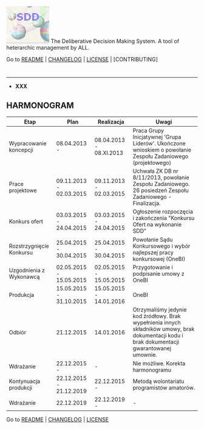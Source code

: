 ![](https://github.com/madrypiotr/SDD/blob/master/client/stylesheets/sdd.jpg) The Deliberative Decision Making System. A tool of heterarchic management by ALL.

Go to [README] | [CHANGELOG] | [LICENSE] | [CONTRIBUTING]

# 
---
* **XXX** 

## HARMONOGRAM

| Etap | Plan | Realizacja | Uwagi |
|-------------|---------------------|---------------------|----------------------------------------------------|
| Wypracowanie koncepcji | 08.04.2013 -  | 08.04.2013 - 08.XI.2013 | Praca Grupy Inicjatywnej 'Grupa Liderów'. Ukończone wnioskiem o powołanie Zespołu Zadaniowego (projektowego) |
| Prace projektowe | 09.11.2013 - 02.03.2015 | 09.11.2013 - 02.03.2015 | Uchwała ZK DB nr 8/11/2013, powołanie Zespołu Zadaniowego.  26 posiedzeń Zespołu Zadaniowego - Finalizacja. |
| Konkurs ofert | 03.03.2015 - 24.04.2015 | 03.03.2015 - 24.04.2015 | Ogłoszenie rozpoczęcia i zakończenia "Konkursu Ofert  na wykonanie SDD" |
| Rozstrzygnięcie Konkursu | 25.04.2015 - 30.04.2015 | 25.04.2015 - 30.04.2015 | Powołanie Sądu Konkursowego i wybór najlepszej pracy konkursowej (OneBI) |
| Uzgodnienia z Wykonawcą | 02.05.2015 - 15.05.2015 | 02.05.2015 - 15.05.2015 | Przygotowanie i podpisanie umowy z OneBI |
| Produkcja | 15.05.2015 - 31.10.2015 | 15.05.2015 - 14.01.2016 | OneBI |
| Odbiór | 21.12.2015 | 14.01.2016 | Otrzymaliśmy jedynie kod źródłowy. Brak wypełnienia innych składników umowy, brak dokumentacji kodu  i brak dokumentacji gwarantowanej umownie. |
| Wdrażanie | 22.12.2015 - | - | Nie możliwe. Korekta harmonogramu |
| Kontynuacja produkcji | 22.12.2015 - 21.12.2019 | 22.12.2015 -  | Metodą wolontariatu programistów amatorów. |
| Wdrażanie | 22.12.2019 | 22.12.2019 - | - |

Go to [README] | [CHANGELOG] | [LICENSE]

[SDD]: http://sdd.ha.pl
[SDD GitHub issue page]: https://github.com/madrypiotr/SDD/issues
[Download the SDD source code]: https://github.com/madrypiotr/SDD
[Install the METEOR]: https://www.meteor.com/install
[METEOR]: https://github.com/meteor/meteor
[MongoDB]: https://github.com/mongodb
[NodeJS]: https://github.com/nodejs/node/blob/master/LICENSE
[HTML5]: https://www.w3.org/2011/03/html-license-options.html
[jQuery]: https://github.com/jquery/jquery/blob/master/LICENSE.txt
[Bootstrap]: https://github.com/twbs/bootstrap
[README]: https://github.com/madrypiotr/SDD/blob/master/README.md
[LICENSE]: https://github.com/madrypiotr/SDD/blob/master/LICENSE.md
[CHANGELOG]: https://github.com/madrypiotr/SDD/blob/master/CHANGELOG.md
[How to contribute]: https://github.com/madrypiotr/SDD/blob/master/README.md
[WanWeb]: http://ha.pl/#contact
[OneBI]: http://www.onebi.eu

